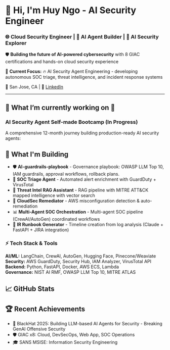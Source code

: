 # 👋 Hi, I'm Huy Ngo - AI Security Engineer

### 🌐 Cloud Security Engineer | 🤖 AI Agent Builder | 🔐 AI Security Explorer ###

🛡️ **Building the future of AI-powered cybersecurity** with 8 GIAC certifications and hands-on cloud security experience

🔭 **Current Focus:** 
🔥 AI Security Agent Engineering - developing autonomous SOC triage, threat intelligence, and incident response systems

📍 San Jose, CA | 🔗 [LinkedIn](https://www.linkedin.com/in/huydinhngo)

---

## 🚀 What I’m currently working on 🌱

### AI Security Agent Self-made Bootcamp (In Progress)
A comprehensive 12-month journey building production-ready AI security agents:

## 🚀 What I'm Building

- 🛡️ **AI-guardrails-playbook** - Governance playbook: OWASP LLM Top 10, IAM guardrails, approval workflows, rollback plans. 
- 🤖 **SOC Triage Agent** - Automated alert enrichment with GuardDuty + VirusTotal 
- 🧠 **Threat Intel RAG Assistant** - RAG pipeline with MITRE ATT&CK mapped intelligence with vector search  
- 🔧 **CloudSec Remediator** - AWS misconfiguration detection & auto-remediation
- 📊 **Multi-Agent SOC Orchestration** - Multi-agent SOC pipeline (CrewAI/AutoGen) coordinated workflows
- 🚨 **IR Runbook Generator** - Timeline creation from log analysis (Claude + FastAPI + JIRA integration)

### ⚡ Tech Stack & Tools
**AI/ML:** LangChain, CrewAI, AutoGen, Hugging Face, Pinecone/Weaviate  
**Security:** AWS GuardDuty, Security Hub, IAM Analyzer, VirusTotal API  
**Backend:** Python, FastAPI, Docker, AWS ECS, Lambda  
**Governance:** NIST AI RMF, OWASP LLM Top 10, MITRE ATLAS

## 📈 GitHub Stats

## 🏆 Recent Achievements
- 🎯 BlackHat 2025: Building LLM-based AI Agents for Security - Breaking GenAI Offensive Security
- 🛡️ GIAC x8: Cloud, DevSecOps, Web App, SOC Operations
- 🎓 SANS MSISE: Information Security Engineering


